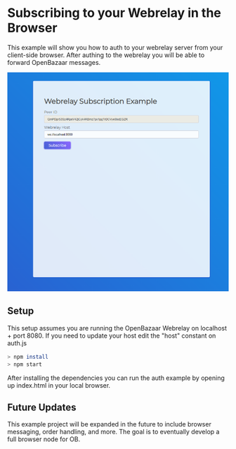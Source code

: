 # Subscribing to your Webrelay in the Browser

This example will show you how to auth to your webrelay server from your client-side browser. After authing to the webrelay you will be able to forward OpenBazaar messages.

![Subscribing to your Webrelay](src/images/tutorialImage.png)


## Setup

This setup assumes you are running the OpenBazaar Webrelay on localhost + port 8080. If you need to update your host edit the "host" constant on auth.js

```sh
> npm install
> npm start
```

After installing the dependencies you can run the auth example by opening up index.html in your local browser. 

## Future Updates

This example project will be expanded in the future to include browser messaging, order handling, and more. The goal is to eventually develop a full browser node for OB.
